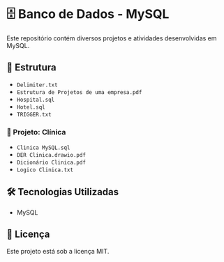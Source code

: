 # 🗄️ Banco de Dados - MySQL

Este repositório contém diversos projetos e atividades desenvolvidas em MySQL.

## 📂 Estrutura

- `Delimiter.txt`
- `Estrutura de Projetos de uma empresa.pdf`
- `Hospital.sql`
- `Hotel.sql`
- `TRIGGER.txt`

### 📁 Projeto: Clínica

- `Clinica MySQL.sql`
- `DER Clinica.drawio.pdf`
- `Dicionário Clinica.pdf`
- `Logico Clinica.txt`

## 🛠️ Tecnologias Utilizadas

- MySQL

## 📄 Licença

Este projeto está sob a licença MIT.
